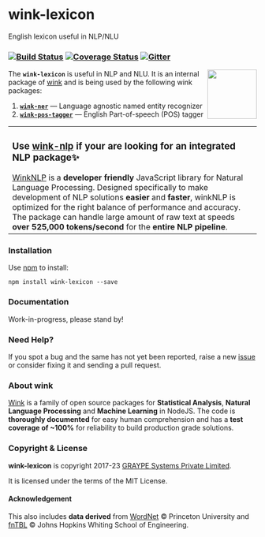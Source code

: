 # wink-lexicon

English lexicon useful in NLP/NLU

### [![Build Status](https://api.travis-ci.com/winkjs/wink-lexicon.svg?branch=master)](https://travis-ci.org/winkjs/wink-lexicon) [![Coverage Status](https://coveralls.io/repos/github/winkjs/wink-lexicon/badge.svg?branch=master)](https://coveralls.io/github/winkjs/wink-lexicon?branch=master) [![Gitter](https://img.shields.io/gitter/room/nwjs/nw.js.svg)](https://gitter.im/winkjs/Lobby)

[<img align="right" src="https://decisively.github.io/wink-logos/logo-title.png" width="100px" >](http://winkjs.org/)

The **`wink-lexicon`** is useful in NLP and NLU. It is an internal package of [wink](http://winkjs.org/) and is being used by the following wink packages:

1. [**`wink-ner`**](http://winkjs.org/wink-ner/) — Language agnostic named entity recognizer
2. [**`wink-pos-tagger`**](http://winkjs.org/wink-pos-tagger/) — English Part-of-speech (POS) tagger

<table><tr><td>
    <h3>Use <a href="https://github.com/winkjs/wink-nlp">wink-nlp</a> if your are looking for an integrated NLP package✨</h5>
    <a href="https://github.com/winkjs/wink-nlp">WinkNLP</a> is a <b>developer friendly</b> JavaScript library for Natural Language Processing. Designed specifically to make development of NLP solutions <b>easier</b> and <b>faster</b>, winkNLP is optimized for the right balance of performance and accuracy. The package can handle large amount of raw text at speeds <b>over 525,000 tokens/second</b> for the <b>entire NLP pipeline</b>.
</td></tr></table>

### Installation

Use [npm](https://www.npmjs.com/package/wink-lexicon) to install:

    npm install wink-lexicon --save


### Documentation
Work-in-progress, please stand by!

### Need Help?

If you spot a bug and the same has not yet been reported, raise a new [issue](https://github.com/winkjs/wink-lexicon/issues) or consider fixing it and sending a pull request.

### About wink
[Wink](http://winkjs.org/) is a family of open source packages for **Statistical Analysis**, **Natural Language Processing** and **Machine Learning** in NodeJS. The code is **thoroughly documented** for easy human comprehension and has a **test coverage of ~100%** for reliability to build production grade solutions.

### Copyright & License

**wink-lexicon** is copyright 2017-23 [GRAYPE Systems Private Limited](http://graype.in/).

It is licensed under the terms of the MIT License.

#### Acknowledgement
This also includes **data derived** from [WordNet](http://wordnet.princeton.edu/wordnet/license/) &#169; Princeton University and [fnTBL](http://www.cs.jhu.edu/~rflorian/fntbl/license.html) &#169; Johns Hopkins Whiting School of Engineering.
